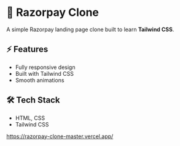 # 🚀 Razorpay Clone

A simple Razorpay landing page clone built to learn **Tailwind CSS**.

## ⚡ Features
- Fully responsive design  
- Built with Tailwind CSS  
- Smooth animations  

## 🛠 Tech Stack
- HTML, CSS
- Tailwind CSS  

https://razorpay-clone-master.vercel.app/
